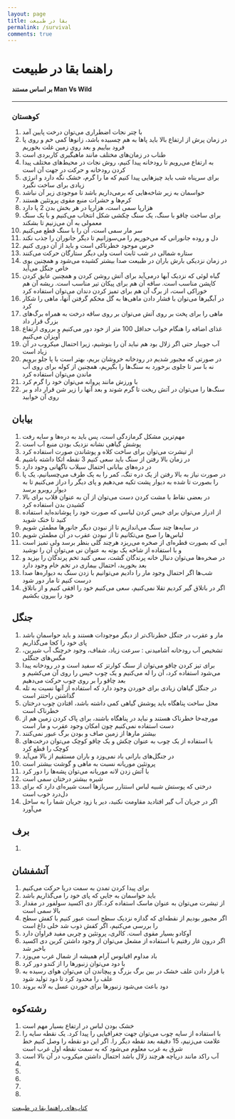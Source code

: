 ```yaml
---
layout: page
title: بقا در طبیعت
permalink: /survival
comments: true
---
```


<div class="justify-content-between tools" style="margin-right:10px;margin-left:10px;">

<h1>راهنما بقا در طبیعت</h1>
<h4>بر اساس مستند Man Vs Wild</h4>
<hr>
<h3>کوهستان</h3>
<p>
<ol>
<li>با چتر نجات اضطراری می‌توان درخت پایین آمد </li>
<li>در زمان پرش از ارتفاع بالا باید پاها به هم چسبیده باشد، زانوها کمی خم و روی پا فرود بیاییم و بعد روی زمین غلت بخوریم </li>
<li>طناب در زمان‌های مختلف مانند ماهیگیری کاربردی است </li>
<li>به ارتفاع می‌رویم تا رودخانه پیدا کنیم، روش نجات در محیط‌های مختلف پیدا کردن رودخانه و حرکت در جهت آن است </li>
<li>برای سرپناه شب باید چیزهایی پیدا کنیم که ما را گرم، خشک نگه دارد و انرژی زیادی برای ساخت نگیرد </li>
<li>حواسمان به زیر شاخه‌هایی که برمی‌داریم باشد تا موجودی زیر آن نباشد </li>
<li>کرم‌ها و حشرات منبع مقوی پروتئین هستند </li>
<li>هزارپا سمی است، هزارپا در هر بخش بدن 2 پا دارد </li>
<li>برای ساخت چاقو با سنگ، یک سنگ چکشی شکل انتخاب می‌کنیم و با یک سنگ معمولی به آن می‌زنیم تا بشکند </li>
<li>سر مار سمی است، آن را با سنگ قطع می‌کنیم </li>
<li>دل و روده جانورانی که می‌خوریم را می‌سوزانیم تا دیگر جانوران را جذب نکند </li>
<li>خرس موجود خطرناکی است و باید از آن دوری کنیم </li>
<li>ستاره شمالی در شب ثابت است ولی دیگر ستارگان حرکت می‌کنند </li>
<li>در زمان نزدیکی بارش باران در طبیعت صدا بیشتر کشیده می‌شود و همچنین بوی خاص جنگل می‌آید </li>
<li>گیاه لوئی که نزدیک آبها درمی‌آید برای آتش روشن کردن و همچنین عایق کردن کاپشن مناسب است. ساقه آن هم برای پیکان تیر مناسب است. ریشه آن هم خوراکی است، از برگ آن هم برای تمیز کردن دندان می‌توان استفاده کرد </li>
<li>در آبگیرها می‌توان با فشار دادن ماهی‌ها به گل محکم گرفتن آنها، ماهی را شکار کرد </li>
<li>ماهی را برای پخت بر روی آتش می‌توان بر روی ساقه درخت به همراه برگ‌های بزرگ قرار داد </li>
<li>غذای اضافه را هنگام خواب حداقل 100 متر از خود دور می‌کنیم و برروی ارتفاع آویزان می‌کنیم </li>
<li>آب جویبار حتی اگر زلال بود هم نباید آن را بنوشیم، زیرا احتمال میکروب در آن زیاد است </li>
<li>در صورتی که مجبور شدیم در رودخانه خروشان بریم، بهتر است با پا جلو برویم نه با سر تا جلوی برخورد به سنگ‌ها را بگیریم، همچنین از کوله برای روی آب ماندن می‌توان استفاده کرد </li>
<li>با ورزش مانند پروانه می‌توان خود را گرم کرد </li>
<li>سنگ‌ها را می‌توان در آتش ریخت تا گرم شوند و بعد آنها را زیر شن قرار داد و بر روی آن خوابید </li>
</ol>
</p>

<h2>بیابان</h2>
<p>
<ol>
<li>مهم‌ترین مشکل گرمازدگی است، پس باید به دره‌ها و سایه رفت </li>
<li>پوشش گیاهی نشانه نزدیک بودن منبع آب است </li>
<li>از تیشرت می‌توان برای ساخت کلاه و پوشاندن صورت استفاده کرد </li>
<li>در زمان بالا رفتن از سنگ باید سعی کنیم 3 نقطه اتکا داشته باشیم </li>
<li>در دره‌های بیابانی احتمال سیلاب ناگهانی وجود دارد </li>
<li>در صورت نیاز به بالا رفتن از یک دره تنگ، کمر را به یک طرف می‌چسبانیم، یک پا را بصورت تا شده به دیوار پشت تکیه می‌دهیم و پای دیگر را دراز می‌کنیم تا به دیوار روبرو برسد </li>
<li>در بعضی نقاط با مشت کردن دست می‌توان از آن به عنوان قلاب برای بالا کشیدن بدن استفاده کرد </li>
<li>از ادرار می‌توان برای خیس کردن لباسی که صورت خود را پوشانده‌اید استفاده کنید تا خنک شوید </li>
<li>در سایه‌ها چند سنگ می‌اندازیم تا از نبودن دیگر جانورها مطمئن شویم </li>
<li>لباس‌ها را صبح می‌تکانیم تا از نبودن عقرب در آن مطمئن شویم </li>
<li>آبی که بصورت قطره‌ای از صخره می‌ریزد هرچند گلی بنظر برسد ولی تمیز است و با استفاده از شاخه یک بوته به عنوان نی می‌توان آن را نوشید </li>
<li>در صخره‌ها می‌توان دنبال خانه پرندگان گشت، سعی کنید تخم پرندگان را بپزید و بعد بخورید، احتمال بیماری در تخم خام وجود دارد </li>
<li>شب‌ها اگر احتمال وجود مار را دادیم می‌توانیم با زدن سنگ به دیواره‌ها صدا درست کنیم تا مار دور شود </li>
<li>اگر در باتلاق گیر کردیم تقلا نمی‌کنیم، سعی می‌کنیم خود را افقی کنیم و از باتلاق خود را بیرون بکشیم </li>
</ol>
</p>

<h2>جنگل</h2>
<p>
<ol>
<li>مار و عقرب در جنگل خطرناک‌تر از دیگر موجودات هستند و باید حواسمان باشد پای خود را کجا می‌گذاریم </li>
<li>تشخیص آب رودخانه آشامیدنی : سرعت زیاد، شفاف، وجود خرچنگ آب شیرین، مگس‌های جنگلی</li>
<li>برای تیز کردن چاقو می‌توان از سنگ کوارتز که سفید است و در رودخانه پیدا می‌شود استفاده کرد، آن را له می‌کنیم و یک چوب خیس را روی آن می‌کشیم و بعد چاقو را بر روی چوب حرکت می‌دهیم</li>
<li>در جنگل گیاهان زیادی برای خوردن وجود دارد که استفاده از آنها نسبت به تله گذاشتن راحتتر است</li>
<li>محل ساخت پناهگاه باید پوشش گیاهی کمی داشته باشد، افتادن چوب درختان خطرناک است</li>
<li>مورچه‌خا خطرناک هستند و نباید در پناهگاه باشند، برای پاک کردن زمین هم از دست استفاده نمی‌کنیم چون امکان وجود عقرب و مار است</li>
<li>بیشتر مارها از زمین صاف و بودن برگ عبور نمی‌کنند</li>
<li>با استفاده از یک چوب به عنوان چکش و یک چاقو کوچک می‌توان درخت‌های کوچک را قطع کرد</li>
<li>در جنگل‌های بارانی باد نمی‌وزد و باران مستقیم از بالا می‌آید</li>
<li>پروتئین موریانه نسبت به ماهی و گوشت بیشتر است</li>
<li>با آتش زدن لانه موریانه می‌توان پشه‌ها را دور کرد</li>
<li>شیره بیشتر درختان سمی است</li>
<li>درختی که پوستش شبیه لباس استتارر سربازها است شیره‌ای دارد که برای دل‌درد خوب است</li>
<li>اگر در جریان آب گیر افتادید مقاومت نکنید، دیر یا زود جریان شما را به ساحل می‌آورد</li>
</ol>
</p>

<h2>برف</h2>
<p>
<ol>
<li></li>
</ol>
</p>

<h2>آتشفشان</h2>
<p>
<ol>
<li>برای پیدا کردن تمدن به سمت دریا حرکت می‌کنیم</li>
<li>باید حواسمان به جایی که پای خود را می‌گذاریم باشد</li>
<li>از تیشرت می‌توان به عنوان ماسک استفاده کرد.گاز دی اکسید سولفور در مقدار بالا سمی است</li>
<li>اگر مجبور بودیم از نقطه‌ای که گدازه نزدیک سطح است عبور کنیم با کفش سطح را بررسی می‌کنیم، اگر کفش ذوب شد خلی داغ است</li>
<li>آوکادو بسیار مقوی است. کالری، پروتئین و چربی مفید فراوان دارد</li>
<li>اگر درون غار رفتیم با استفاده از مشعل می‌توان از وجود داشتن کربن دی اکسید باخبر شد</li>
<li>باد مداوم اقیانوس آرام همیشه از شمال غرب می‌وزد</li>
<li>با دود می‌توان زنبورها را از کندو دور کرد</li>
<li>با قرار دادن علف خشک در بین برگ بزرگ و پیچاندن آن می‌توان هوای رسیده به علف را محدود کرد تا دود تولید شود</li>
<li>دود باعث می‌شود زنبورها برای خوردن عسل به لانه بروند</li>
</ol>
</p>

<h2>رشته‌کوه</h2>
<p>
<ol>
<li>خشک بودن لباس در ارتفاع بسیار مهم است</li>
<li>با استفاده از سایه چوب می‌توان جهت جغرافیایی را پیدا کرد. یک نقطه سایه را علامت می‌زنیم، 15 دقیقه بعد نقطه دیگر را. اگر این دو نقطه را وصل کنیم خط شرق به غرب معلوم می‌شود که به سمت نقطه اول غرب است</li>
<li>آب راکد مانند دریاچه هرچند زلال باشد احتمال داشتن میکروب در آن بالا است</li>
<li></li>
<li></li>
<li></li>
<li></li>
<li></li>
</ol>
</p>

<p>
<a href="https://drive.google.com/drive/folders/1-XsQD0eAnoaGVlqfRAyjBaPNDeYgfYiX?usp=sharing">کتاب‌های راهنما بقا در طبیعت</a>
</p>

</div>